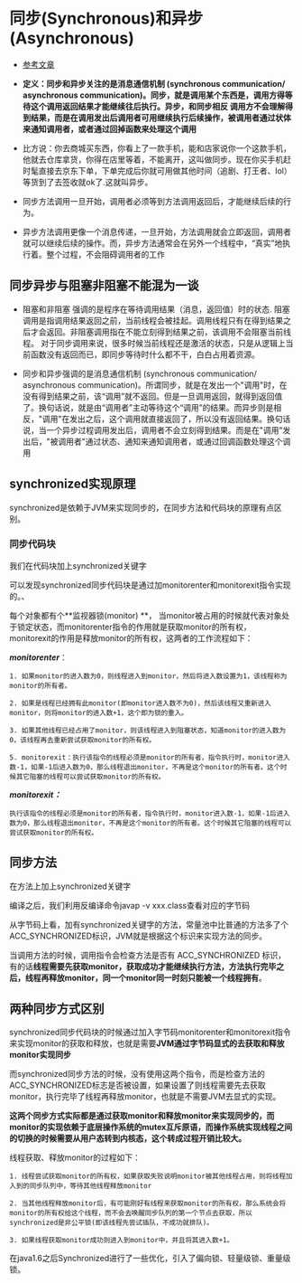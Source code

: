 # 同步(Synchronous)和异步(Asynchronous)

- [参考文章](https://www.cnblogs.com/IT-CPC/p/10898871.html)



- **定义：同步和异步关注的是消息通信机制 (synchronous communication/ asynchronous communication)。同步，就是调用某个东西是，调用方得等待这个调用返回结果才能继续往后执行。异步，和同步相反  调用方不会理解得到结果，而是在调用发出后调用者可用继续执行后续操作，被调用者通过状体来通知调用者，或者通过回掉函数来处理这个调用**

- 比方说：你去商城买东西，你看上了一款手机，能和店家说你一个这款手机，他就去仓库拿货，你得在店里等着，不能离开，这叫做同步。现在你买手机赶时髦直接去京东下单，下单完成后你就可用做其他时间（追剧、打王者、lol）等货到了去签收就ok了.这就叫异步。

- 同步方法调用一旦开始，调用者必须等到方法调用返回后，才能继续后续的行为。

- 异步方法调用更像一个消息传递，一旦开始，方法调用就会立即返回，调用者就可以继续后续的操作。而，异步方法通常会在另外一个线程中，“真实”地执行着。整个过程，不会阻碍调用者的工作


## 同步异步与阻塞非阻塞不能混为一谈

- 阻塞和非阻塞 强调的是程序在等待调用结果（消息，返回值）时的状态.  阻塞调用是指调用结果返回之前，当前线程会被挂起。调用线程只有在得到结果之后才会返回。非阻塞调用指在不能立刻得到结果之前，该调用不会阻塞当前线程。 对于同步调用来说，很多时候当前线程还是激活的状态，只是从逻辑上当前函数没有返回而已，即同步等待时什么都不干，白白占用着资源。

- 同步和异步强调的是消息通信机制 (synchronous communication/ asynchronous communication)。所谓同步，就是在发出一个"调用"时，在没有得到结果之前，该“调用”就不返回。但是一旦调用返回，就得到返回值了。换句话说，就是由“调用者”主动等待这个“调用”的结果。而异步则是相反，"调用"在发出之后，这个调用就直接返回了，所以没有返回结果。换句话说，当一个异步过程调用发出后，调用者不会立刻得到结果。而是在"调用"发出后，"被调用者"通过状态、通知来通知调用者，或通过回调函数处理这个调用


## synchronized实现原理
synchronized是依赖于JVM来实现同步的，在同步方法和代码块的原理有点区别。

### 同步代码块

我们在代码块加上synchronized关键字

可以发现synchronized同步代码块是通过加monitorenter和monitorexit指令实现的。、

每个对象都有个**监视器锁(monitor) **，
当monitor被占用的时候就代表对象处于锁定状态，而monitorenter指令的作用就是获取monitor的所有权，
monitorexit的作用是释放monitor的所有权，这两者的工作流程如下：

***monitorenter***：

    1. 如果monitor的进入数为0，则线程进入到monitor，然后将进入数设置为1，该线程称为monitor的所有者。

    2. 如果是线程已经拥有此monitor(即monitor进入数不为0)，然后该线程又重新进入monitor，则将monitor的进入数+1，这个即为锁的重入。

    3. 如果其他线程已经占用了monitor，则该线程进入到阻塞状态，知道monitor的进入数为0，该线程再去重新尝试获取monitor的所有权。

    5. monitorexit：执行该指令的线程必须是monitor的所有者，指令执行时，monitor进入数-1，如果-1后进入数为0，那么线程退出monitor，不再是这个monitor的所有者。这个时候其它阻塞的线程可以尝试获取monitor的所有权。

***monitorexit：***

    执行该指令的线程必须是monitor的所有者，指令执行时，monitor进入数-1，如果-1后进入数为0，那么线程退出monitor，不再是这个monitor的所有者。这个时候其它阻塞的线程可以尝试获取monitor的所有权。


## 同步方法

在方法上加上synchronized关键字

编译之后，我们利用反编译命令javap -v xxx.class查看对应的字节码

从字节码上看，加有synchronized关键字的方法，常量池中比普通的方法多了个ACC_SYNCHRONIZED标识，JVM就是根据这个标识来实现方法的同步。

当调用方法的时候，调用指令会检查方法是否有 ACC_SYNCHRONIZED 标识，有的话**线程需要先获取monitor，获取成功才能继续执行方法，方法执行完毕之后，线程再释放monitor，同一个monitor同一时刻只能被一个线程拥有**。


## 两种同步方式区别
synchronized同步代码块的时候通过加入字节码monitorenter和monitorexit指令来实现monitor的获取和释放，也就是需要**JVM通过字节码显式的去获取和释放monitor实现同步**

而synchronized同步方法的时候，没有使用这两个指令，而是检查方法的ACC_SYNCHRONIZED标志是否被设置，如果设置了则线程需要先去获取monitor，执行完毕了线程再释放monitor，也就是不需要JVM去显式的实现。

**这两个同步方式实际都是通过获取monitor和释放monitor来实现同步的，而monitor的实现依赖于底层操作系统的mutex互斥原语，而操作系统实现线程之间的切换的时候需要从用户态转到内核态，这个转成过程开销比较大。**

线程获取、释放monitor的过程如下：

    1. 线程尝试获取monitor的所有权，如果获取失败说明monitor被其他线程占用，则将线程加入到的同步队列中，等待其他线程释放monitor

    2. 当其他线程释放monitor后，有可能刚好有线程来获取monitor的所有权，那么系统会将monitor的所有权给这个线程，而不会去唤醒同步队列的第一个节点去获取，所以synchronized是非公平锁(即该线程先尝试插队，不成功就排队)。
    
    3. 如果线程获取monitor成功则进入到monitor中，并且将其进入数+1。



在java1.6之后Synchronized进行了一些优化，引入了偏向锁、轻量级锁、重量级锁。